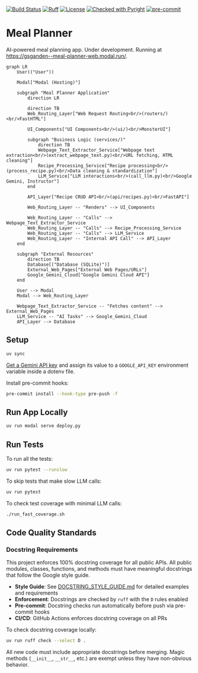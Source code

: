 [![Build Status](https://github.com/gsganden/meal_planner/actions/workflows/ci_cd.yml/badge.svg)](https://github.com/gsganden/meal_planner/actions/workflows/ci_cd.yml)
[![Ruff](https://img.shields.io/endpoint?url=https://raw.githubusercontent.com/astral-sh/ruff/main/assets/badge/v2.json)](https://github.com/astral-sh/ruff)
[![License](https://img.shields.io/badge/License-Apache_2.0-blue.svg)](https://opensource.org/licenses/Apache-2.0)
[![Checked with Pyright](https://img.shields.io/badge/type_checked-pyright-blue)](https://github.com/microsoft/pyright)
[![pre-commit](https://img.shields.io/badge/pre--commit-enabled-brightgreen?logo=pre-commit)](https://github.com/pre-commit/pre-commit)

# Meal Planner

AI-powered meal planning app. Under development. Running at https://gsganden--meal-planner-web.modal.run/.


```mermaid
graph LR
    User(("User"))

    Modal["Modal (Hosting)"]

    subgraph "Meal Planner Application"
        direction LR

        direction TB
        Web_Routing_Layer["Web Request Routing<br/>(routers/)<br/>FastHTML"]
        
        UI_Components["UI Components<br/>(ui/)<br/>MonsterUI"]

        subgraph "Business Logic (services/)"
            direction TB
            Webpage_Text_Extractor_Service["Webpage text extraction<br/>(extract_webpage_text.py)<br/>URL fetching, HTML cleaning"]
            Recipe_Processing_Service["Recipe processing<br/>(process_recipe.py)<br/>Data cleaning & standardization"]
            LLM_Service["LLM interactions<br/>(call_llm.py)<br/>Google Gemini, Instructor"]
        end

        API_Layer["Recipe CRUD API<br/>(api/recipes.py)<br/>FastAPI"]

        Web_Routing_Layer -- "Renders" --> UI_Components
        
        Web_Routing_Layer -- "Calls" --> Webpage_Text_Extractor_Service
        Web_Routing_Layer -- "Calls" --> Recipe_Processing_Service
        Web_Routing_Layer -- "Calls" --> LLM_Service
        Web_Routing_Layer -- "Internal API Call" --> API_Layer
    end

    subgraph "External Resources"
        direction TB
        Database[("Database (SQLite)")]
        External_Web_Pages["External Web Pages/URLs"]
        Google_Gemini_Cloud["Google Gemini Cloud API"]
    end

    User --> Modal
    Modal --> Web_Routing_Layer

    Webpage_Text_Extractor_Service -- "Fetches content" --> External_Web_Pages
    LLM_Service -- "AI Tasks" --> Google_Gemini_Cloud
    API_Layer --> Database
```

## Setup

```bash
uv sync
```

[Get a Gemini API key](https://aistudio.google.com/apikey) and assign its value to a `GOOGLE_API_KEY` environment variable inside a dotenv file.

Install pre-commit hooks:

```bash
pre-commit install --hook-type pre-push -f
```

## Run App Locally

```bash
uv run modal serve deploy.py
```

## Run Tests

To run all the tests:

```bash
uv run pytest --runslow
```

To skip tests that make slow LLM calls:

```bash
uv run pytest
```

To check test coverage with minimal LLM calls:

```bash
./run_fast_coverage.sh
```

## Code Quality Standards

### Docstring Requirements

This project enforces 100% docstring coverage for all public APIs. All public modules, classes, functions, and methods must have meaningful docstrings that follow the Google style guide.

- **Style Guide**: See [DOCSTRING_STYLE_GUIDE.md](./DOCSTRING_STYLE_GUIDE.md) for detailed examples and requirements
- **Enforcement**: Docstrings are checked by `ruff` with the `D` rules enabled
- **Pre-commit**: Docstring checks run automatically before push via pre-commit hooks
- **CI/CD**: GitHub Actions enforces docstring coverage on all PRs

To check docstring coverage locally:
```bash
uv run ruff check --select D .
```

All new code must include appropriate docstrings before merging. Magic methods (`__init__`, `__str__`, etc.) are exempt unless they have non-obvious behavior.
